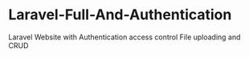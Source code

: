 # Laravel-Full-And-Authentication
Laravel Website with Authentication access control File uploading and CRUD
